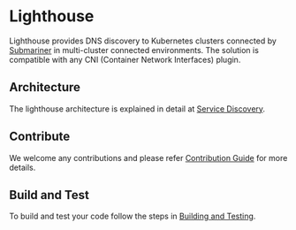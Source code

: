 # Lighthouse

Lighthouse provides DNS discovery to Kubernetes clusters connected by [Submariner](https://github.com/submariner-io/submariner) in
multi-cluster connected environments. The solution is compatible with any CNI (Container Network Interfaces) plugin.

## Architecture

The lighthouse architecture is explained in detail at [Service Discovery](https://submariner-io.github.io/architecture/service-discovery/).

## Contribute

We welcome any contributions and please refer [Contribution Guide](https://submariner-io.github.io/contributing/lighthouse/) for more details.

## Build and Test

To build and test your code follow the steps in [Building and Testing](https://submariner-io.github.io/contributing/building_testing/).
